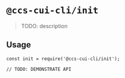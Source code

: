 # `@ccs-cui-cli/init`

> TODO: description

## Usage

```
const init = require('@ccs-cui-cli/init');

// TODO: DEMONSTRATE API
```
